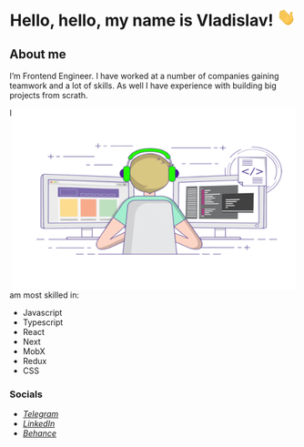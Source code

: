 <h1 align="center">Hello, hello, my name is Vladislav!
<img src="images/Hi.gif" height="32"/></h1>

## About me

I’m Frontend Engineer. I have worked at a number of companies gaining teamwork and a lot of skills.
As well I have experience with building big projects from scrath.

<img align="right" src="images/coder3.gif" width="500" height="320" />

I am most skilled in:

- Javascript
- Typescript
- React
- Next
- MobX
- Redux
- CSS
  

### Socials

- *[Telegram](https://t.me/vladislav_chervyakov)*
- *[LinkedIn](https://www.linkedin.com/in/chervyakov-vladislav/)*
- *[Behance](https://www.behance.net/chervyakov)*
